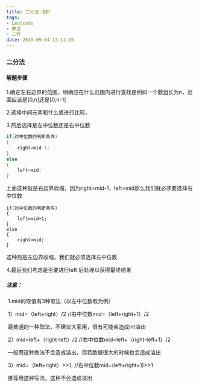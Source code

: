 ```yaml
---
title: 二分法-浅析
tags:
- Leetcode
- 算法
- 二分
date: 2019-09-04 13:11:15
---
```


### 二分法

#### 解题步骤

1.确定左右边界的范围，明确应在什么范围内进行查找是例如一个数组长为n，范围应该是[0,n]还是[0,n-1]

2.选择中间元素和什么值进行比较，

3.然后选择是左中位数还是右中位数

<!--more-->

```c++
if(对中位数的判断条件)
{
    right=mid-1;
}
else
{
    left=mid;
}
```

上面这种就是右边界收缩，因为right=mid-1，left=mid那么我们就必须要选择右中位数

```
if(对中位数的判断条件)
{
    left=mid+1;
}
else
{
    right=mid;
}
```

这种则是左边界收缩，我们就必须选择左中位数

4.最后我们考虑是否要进行left 后处理以获得最终结果



##### 注意：

​	1.mid的取值有3种取法（以左中位数取为例）

​		1）mid=（left+right）/2			//右中位数mid=（left+right+1）/2

​		最普通的一种取法，不建议大家用，很有可能会造成int溢出

​		2）mid=left+（right-left）/2		//右中位数mid=left+（right-left+1）/2

​		一般用这种做法不会造成溢出，但若数据很大的时候也会造成溢出

​		3）mid=（left+right）>>1;			//右中位数mid=(left+right+1)>>1

​		推荐用这种写法，这种不会造成溢出

